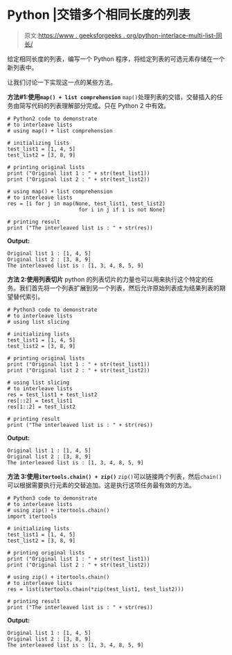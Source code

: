 # Python |交错多个相同长度的列表

> 原文:[https://www . geeksforgeeks . org/python-interlace-multi-list-同长/](https://www.geeksforgeeks.org/python-interleave-multiple-lists-of-same-length/)

给定相同长度的列表，编写一个 Python 程序，将给定列表的可选元素存储在一个新列表中。

让我们讨论一下实现这一点的某些方法。

**方法#1:使用`map() + list comprehension`**
`map()`处理列表的交错，交替插入的任务由简写代码的列表理解部分完成。只在 Python 2 中有效。

```
# Python2 code to demonstrate 
# to interleave lists
# using map() + list comprehension

# initializing lists 
test_list1 = [1, 4, 5]
test_list2 = [3, 8, 9]

# printing original lists
print ("Original list 1 : " + str(test_list1))
print ("Original list 2 : " + str(test_list2))

# using map() + list comprehension
# to interleave lists
res = [i for j in map(None, test_list1, test_list2)  
                       for i in j if i is not None]

# printing result
print ("The interleaved list is : " + str(res))
```

**Output:**

```
Original list 1 : [1, 4, 5]
Original list 2 : [3, 8, 9]
The interleaved list is : [1, 3, 4, 8, 5, 9]

```

**方法 2:使用列表切片**
python 的列表切片的力量也可以用来执行这个特定的任务。我们首先将一个列表扩展到另一个列表，然后允许原始列表成为结果列表的期望替代索引。

```
# Python3 code to demonstrate 
# to interleave lists
# using list slicing

# initializing lists 
test_list1 = [1, 4, 5]
test_list2 = [3, 8, 9]

# printing original lists
print ("Original list 1 : " + str(test_list1))
print ("Original list 2 : " + str(test_list2))

# using list slicing
# to interleave lists
res = test_list1 + test_list2
res[::2] = test_list1
res[1::2] = test_list2

# printing result
print ("The interleaved list is : " + str(res))
```

**Output:**

```
Original list 1 : [1, 4, 5]
Original list 2 : [3, 8, 9]
The interleaved list is : [1, 3, 4, 8, 5, 9]

```

**方法 3:使用`itertools.chain() + zip()`**
`zip()`可以链接两个列表，然后`chain()`可以根据需要执行元素的交替追加。这是执行这项任务最有效的方法。

```
# Python3 code to demonstrate 
# to interleave lists
# using zip() + itertools.chain()
import itertools

# initializing lists 
test_list1 = [1, 4, 5]
test_list2 = [3, 8, 9]

# printing original lists
print ("Original list 1 : " + str(test_list1))
print ("Original list 2 : " + str(test_list2))

# using zip() + itertools.chain()
# to interleave lists
res = list(itertools.chain(*zip(test_list1, test_list2)))

# printing result
print ("The interleaved list is : " + str(res))
```

**Output:**

```
Original list 1 : [1, 4, 5]
Original list 2 : [3, 8, 9]
The interleaved list is : [1, 3, 4, 8, 5, 9]

```